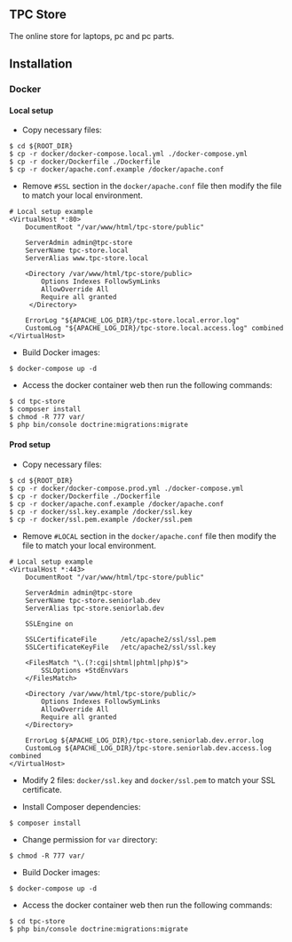 ## TPC Store

The online store for laptops, pc and pc parts.

## Installation

### Docker

#### Local setup

- Copy necessary files:

```shell
$ cd ${ROOT_DIR}
$ cp -r docker/docker-compose.local.yml ./docker-compose.yml
$ cp -r docker/Dockerfile ./Dockerfile
$ cp -r docker/apache.conf.example /docker/apache.conf
```

- Remove ```#SSL``` section in the ```docker/apache.conf``` file then modify the file to match your local environment.

```apacheconf
# Local setup example
<VirtualHost *:80>
    DocumentRoot "/var/www/html/tpc-store/public"

    ServerAdmin admin@tpc-store
    ServerName tpc-store.local
    ServerAlias www.tpc-store.local

    <Directory /var/www/html/tpc-store/public>
        Options Indexes FollowSymLinks
        AllowOverride All
        Require all granted
     </Directory>

    ErrorLog "${APACHE_LOG_DIR}/tpc-store.local.error.log"
    CustomLog "${APACHE_LOG_DIR}/tpc-store.local.access.log" combined
</VirtualHost>
```

- Build Docker images:

```shell
$ docker-compose up -d
```

- Access the docker container web then run the following commands:

```shell
$ cd tpc-store
$ composer install
$ chmod -R 777 var/
$ php bin/console doctrine:migrations:migrate
```

#### Prod setup

- Copy necessary files:

```shell
$ cd ${ROOT_DIR}
$ cp -r docker/docker-compose.prod.yml ./docker-compose.yml
$ cp -r docker/Dockerfile ./Dockerfile
$ cp -r docker/apache.conf.example /docker/apache.conf
$ cp -r docker/ssl.key.example /docker/ssl.key
$ cp -r docker/ssl.pem.example /docker/ssl.pem
```

- Remove ```#LOCAL``` section in the ```docker/apache.conf``` file then modify the file to match your local environment.

```apacheconf
# Local setup example
<VirtualHost *:443>
    DocumentRoot "/var/www/html/tpc-store/public"

    ServerAdmin admin@tpc-store
    ServerName tpc-store.seniorlab.dev
    ServerAlias tpc-store.seniorlab.dev

    SSLEngine on

    SSLCertificateFile      /etc/apache2/ssl/ssl.pem
    SSLCertificateKeyFile   /etc/apache2/ssl/ssl.key

    <FilesMatch "\.(?:cgi|shtml|phtml|php)$">
        SSLOptions +StdEnvVars
    </FilesMatch>

    <Directory /var/www/html/tpc-store/public/>
        Options Indexes FollowSymLinks
        AllowOverride All
        Require all granted
    </Directory>

    ErrorLog ${APACHE_LOG_DIR}/tpc-store.seniorlab.dev.error.log
    CustomLog ${APACHE_LOG_DIR}/tpc-store.seniorlab.dev.access.log combined
</VirtualHost>
```

- Modify 2 files: ```docker/ssl.key``` and ```docker/ssl.pem``` to match your SSL certificate.

- Install Composer dependencies:

```shell
$ composer install
```

- Change permission for ```var``` directory:

```shell
$ chmod -R 777 var/
```

- Build Docker images:

```shell
$ docker-compose up -d
```

- Access the docker container web then run the following commands:

```shell
$ cd tpc-store
$ php bin/console doctrine:migrations:migrate
```